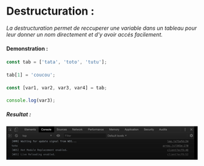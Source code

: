 # Destructuration : 

_La destructuration permet de reccuperer une variable dans un tableau pour leur donner un nom directement et d'y avoir accés facilement._

#### Demonstration :

````js
const tab = ['tata', 'toto', 'tutu'];

tab[1] = 'coucou';

const [var1, var2, var3, var4] = tab;

console.log(var3);

````
##### Resultat :

![Screenshot](/img/console.png)
